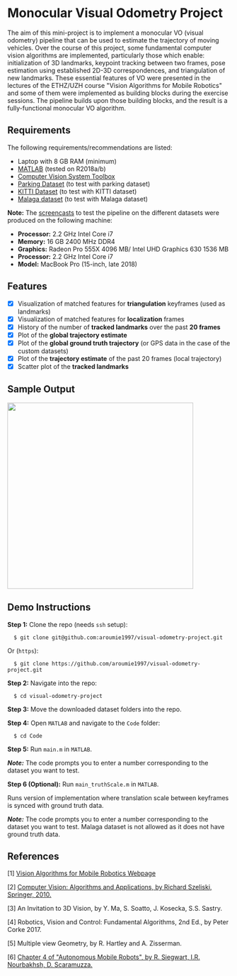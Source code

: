 # Monocular Visual Odometry Project

The aim of this mini-project is to implement a monocular VO (visual odometry) pipeline that can be used to estimate the trajectory of moving vehicles. Over the course of this project, some fundamental computer vision algorithms are implemented, particularly those which enable: initialization of 3D landmarks, keypoint tracking between two frames, pose estimation using established 2D-3D correspondences, and triangulation of new landmarks. These essential features of VO were presented in the lectures of the ETHZ/UZH course "Vision Algorithms for Mobile Robotics" and some of them were implemented as building blocks during the exercise sessions. The pipeline builds upon those building blocks, and the result is a fully-functional monocular VO algorithm.

## Requirements

The following requirements/recommendations are listed:

* Laptop with 8 GB RAM (minimum) 
* [MATLAB](https://www.mathworks.com/downloads/) (tested on R2018a/b)
* [Computer Vision System Toolbox](https://www.mathworks.com/products/computer-vision.html)
* [Parking Dataset](http://rpg.ifi.uzh.ch/docs/teaching/2016/parking.zip) (to test with parking dataset)
* [KITTI Dataset](http://rpg.ifi.uzh.ch/docs/teaching/2016/kitti00.zip) (to test with KITTI dataset)
* [Malaga dataset](http://rpg.ifi.uzh.ch/docs/teaching/2016/malaga-urban-dataset-extract-07.zip) (to test with Malaga dataset)

**Note:** The [screencasts](https://www.youtube.com/watch?v=cCtPNocUxAY&list=PL2JXiKNHTFiWAf7BRZ2AMkTrQO0bqLYir) to test the pipeline on the different datasets were produced on the following machine:

* **Processor:** 2.2 GHz Intel Core i7
* **Memory:** 16 GB 2400 MHz DDR4
* **Graphics:** Radeon Pro 555X 4096 MB/ Intel UHD Graphics 630 1536 MB
* **Processor:** 2.2 GHz Intel Core i7
* **Model:** MacBook Pro (15-inch, late 2018)

## Features

- [x] Visualization of matched features for **triangulation** keyframes (used as landmarks)  
- [x] Visualization of matched features for **localization** frames  
- [x] History of the number of **tracked landmarks** over the past **20 frames**
- [x] Plot of the **global trajectory estimate**
- [x] Plot of the **global ground truth trajectory** (or GPS data in the case of the custom datasets)
- [x] Plot of the **trajectory estimate** of the past 20 frames (local trajectory)
- [x] Scatter plot of the **tracked landmarks**

## Sample Output

<div figure-id="fig:sample_output" figure-caption="Sample Output (custom dataset) when running the main.m file">
     <img src="/resources/Sample_custom.png" style='width: 30em'/>
</div>

## Demo Instructions

**Step 1:** Clone the repo (needs `ssh` setup):

``` 
  $ git clone git@github.com:aroumie1997/visual-odometry-project.git
```

Or (`https`):

```
  $ git clone https://github.com/aroumie1997/visual-odometry-project.git
```
  
**Step 2:** Navigate into the repo:

```
  $ cd visual-odometry-project
```

**Step 3:** Move the downloaded dataset folders into the repo.

**Step 4:** Open `MATLAB` and navigate to the `Code` folder:

```
  $ cd Code
```
**Step 5:** Run `main.m` in `MATLAB`.

_**Note:**_ The code prompts you to enter a number corresponding to the dataset you want to test.

**Step 6 (Optional):** Run `main_truthScale.m` in `MATLAB`.

Runs version of implementation where translation scale between keyframes is synced with ground truth data.

_**Note:**_ The code prompts you to enter a number corresponding to the dataset you want to test. Malaga dataset is not allowed as it does not have ground truth data.

## References

[1] [Vision Algorithms for Mobile Robotics Webpage](http://rpg.ifi.uzh.ch/teaching.html)

[2] [Computer Vision: Algorithms and Applications, by Richard Szeliski, Springer, 2010.](http://szeliski.org/Book/)

[3] An Invitation to 3D Vision, by Y. Ma, S. Soatto, J. Kosecka, S.S. Sastry.

[4] Robotics, Vision and Control: Fundamental Algorithms, 2nd Ed., by Peter Corke 2017.

[5] Multiple view Geometry, by R. Hartley and A. Zisserman.

[6] [Chapter 4 of "Autonomous Mobile Robots", by R. Siegwart, I.R. Nourbakhsh, D. Scaramuzza.](http://rpg.ifi.uzh.ch/docs/teaching/2018/Ch4_AMRobots.pdf)
